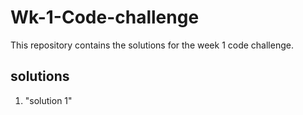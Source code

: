 # Wk-1-Code-challenge

This repository contains the solutions for the week 1 code challenge.

## solutions

1. "solution 1"

